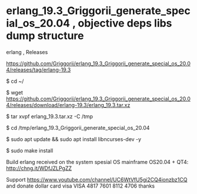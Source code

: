 # erlang_19.3_Griggorii_generate_special_os_20.04 , objective deps libs dump structure
erlang , Releases

https://github.com/Griggorii/erlang_19.3_Griggorii_generate_special_os_20.04/releases/tag/erlang-19.3

$ cd ~/

$ wget https://github.com/Griggorii/erlang_19.3_Griggorii_generate_special_os_20.04/releases/download/erlang-19.3/erlang_19.3.tar.xz

$ tar xvpf erlang_19.3.tar.xz  -C /tmp

$ cd /tmp/erlang_19.3_Griggorii_generate_special_os_20.04

$ sudo apt update && sudo apt install libncurses-dev -y

$ sudo make install

Build erlang received on the system spesial OS mainframe OS20.04 + QT4: http://chng.it/WDfJZLPgZZ

Support https://www.youtube.com/channel/UC6WtVfU5gi2CQ4ionzbz1CQ and donate dollar card visa VISA 4817 7601 8112 4706 thanks
